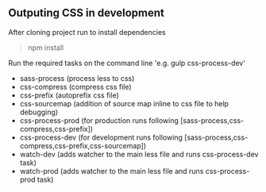 ## Outputing CSS in development

After cloning project run to install dependencies

> npm install

Run the required tasks on the command line 'e.g. gulp css-process-dev'

- sass-process (process less to css)
- css-compress (compress css file)
- css-prefix (autoprefix css file)
- css-sourcemap (addition of source map inline to css file to help debugging)
- css-process-prod (for production runs following [sass-process,css-compress,css-prefix])
- css-process-dev (for development runs following [sass-process,css-compress,css-prefix,css-sourcemap])
- watch-dev (adds watcher to the main less file and runs css-process-dev task)
- watch-prod (adds watcher to the main less file and runs css-process-prod task)